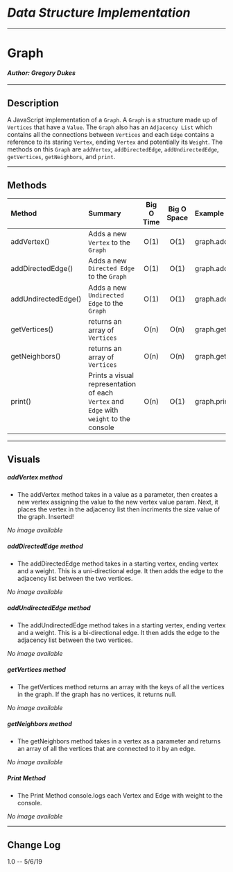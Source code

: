 # ***Data Structure Implementation***
------------------------------

# Graph
#### *Author: Gregory Dukes*

------------------------------

## Description

A JavaScript implementation of a `Graph`. A `Graph` is a structure made up of `Vertices` that have a `Value`. The `Graph` also has an `Adjacency List` which contains all the connections between `Vertices` and each `Edge` contains a reference to its staring `Vertex`, ending `Vertex` and potentially its `Weight`. The methods on this `Graph` are `addVertex`, `addDirectedEdge`, `addUndirectedEdge`, `getVertices`, `getNeighbors`, and `print`.

------------------------------

## Methods

| Method | Summary | Big O Time | Big O Space | Example | 
| :----------- | :----------- | :-------------: | :-------------: | :----------- |
| addVertex() | Adds a new `Vertex` to the `Graph` | O(1) | O(1) | graph.addVertex(99) |
| addDirectedEdge() | Adds a new `Directed Edge` to the `Graph` | O(1) | O(1) | graph.addDirectedEdge(1,2,99) |
| addUndirectedEdge() | Adds a new `Undirected Edge` to the `Graph` | O(1) | O(1) | graph.addUndirectedEdge(1,2,99) |
| getVertices() | returns an array of `Vertices` | O(n) | O(n) | graph.getVertices() |
| getNeighbors() | returns an array of `Vertices` | O(n) | O(n) | graph.getNeighbors(1) |
| print() | Prints a visual representation of each `Vertex` and `Edge` with `weight` to the console | O(n) | O(1) | graph.print() |

------------------------------

## Visuals

##### addVertex method
- The addVertex method takes in a value as a parameter, then creates a new vertex assigning the value to the new vertex value param.  Next, it places the vertex in the adjacency list then incriments the size value of the graph. Inserted!

*No image available*
##### addDirectedEdge method
- The addDirectedEdge method takes in a starting vertex, ending vertex and a weight.  This is a uni-directional edge.  It then adds the edge to the adjacency list between the two vertices.

*No image available*
##### addUndirectedEdge method
- The addUndirectedEdge method takes in a starting vertex, ending vertex and a weight.  This is a bi-directional edge.  It then adds the edge to the adjacency list between the two vertices.

*No image available*
##### getVertices method
- The getVertices method returns an array with the keys of all the vertices in the graph. If the graph has no vertices, it returns null.

*No image available*
##### getNeighbors method
- The getNeighbors method takes in a vertex as a parameter and returns an array of all the vertices that are connected to it by an edge.

*No image available*
##### Print Method
- The Print Method console.logs each Vertex and Edge with weight to the console.

*No image available*

------------------------------

## Change Log
1.0 -- 5/6/19